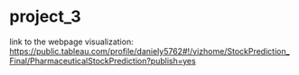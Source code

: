 # project_3
link to the webpage visualization: https://public.tableau.com/profile/daniely5762#!/vizhome/StockPrediction_Final/PharmaceuticalStockPrediction?publish=yes
